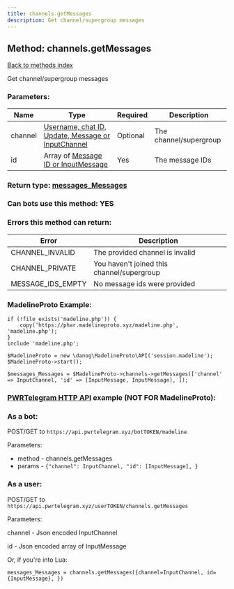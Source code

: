 ```yaml
---
title: channels.getMessages
description: Get channel/supergroup messages
---
```

## Method: channels.getMessages  
[Back to methods index](index.md)


Get channel/supergroup messages

### Parameters:

| Name     |    Type       | Required | Description |
|----------|---------------|----------|-------------|
|channel|[Username, chat ID, Update, Message or InputChannel](../types/InputChannel.md) | Optional|The channel/supergroup|
|id|Array of [Message ID or InputMessage](../types/InputMessage.md) | Yes|The message IDs|


### Return type: [messages\_Messages](../types/messages_Messages.md)

### Can bots use this method: **YES**


### Errors this method can return:

| Error    | Description   |
|----------|---------------|
|CHANNEL_INVALID|The provided channel is invalid|
|CHANNEL_PRIVATE|You haven't joined this channel/supergroup|
|MESSAGE_IDS_EMPTY|No message ids were provided|


### MadelineProto Example:


```
if (!file_exists('madeline.php')) {
    copy('https://phar.madelineproto.xyz/madeline.php', 'madeline.php');
}
include 'madeline.php';

$MadelineProto = new \danog\MadelineProto\API('session.madeline');
$MadelineProto->start();

$messages_Messages = $MadelineProto->channels->getMessages(['channel' => InputChannel, 'id' => [InputMessage, InputMessage], ]);
```

### [PWRTelegram HTTP API](https://pwrtelegram.xyz) example (NOT FOR MadelineProto):

### As a bot:

POST/GET to `https://api.pwrtelegram.xyz/botTOKEN/madeline`

Parameters:

* method - channels.getMessages
* params - `{"channel": InputChannel, "id": [InputMessage], }`



### As a user:

POST/GET to `https://api.pwrtelegram.xyz/userTOKEN/channels.getMessages`

Parameters:

channel - Json encoded InputChannel

id - Json encoded  array of InputMessage




Or, if you're into Lua:

```
messages_Messages = channels.getMessages({channel=InputChannel, id={InputMessage}, })
```

